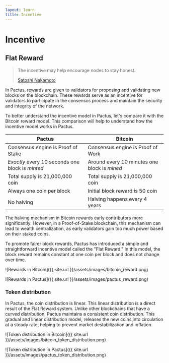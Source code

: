 ```yaml
---
layout: learn
title: Incentive
---
```


# Incentive

## Flat Reward

> The incentive may help encourage nodes to stay honest.
>
> [Satoshi Nakamoto](https://bitcoin.org/bitcoin.pdf)

In Pactus, rewards are given to validators for proposing and validating new blocks on the blockchain.
These rewards serve as an incentive for validators to participate in the consensus process and
maintain the security and integrity of the network.

To better understand the incentive model in Pactus, let's compare it with the Bitcoin reward model.
This comparison will help to understand how the incentive model works in Pactus.

| Pactus                                           | Bitcoin                                      |
| ------------------------------------------------ | -------------------------------------------- |
| Consensus engine is Proof of Stake               | Consensus engine is Proof of Work            |
| _Exactly_ every 10 seconds one block is _minted_ | Around every 10 minutes one block is _mined_ |
| Total supply is 21,000,000 coin                  | Total supply is 21,000,000 coin              |
| Always one coin per block                        | Initial block reward is 50 coin              |
| No halving                                       | Halving happens every 4 years                |



The halving mechanism in Bitcoin rewards early contributors more significantly.
However, in a Proof-of-Stake blockchain, this mechanism can lead to wealth centralization,
as early validators gain too much power based on their staked coins.

To promote fairer block rewards, Pactus has introduced a simple and straightforward incentive model called the "Flat Reward."
In this model, the block reward remains constant at one coin per block and does not change over time.

![Rewards in Bitcoin]({{ site.url }}/assets/images/bitcoin_reward.png)

![Rewards in Pactus]({{ site.url }}/assets/images/pactus_reward.png)

### Token distribution

In Pactus, the coin distribution is linear. This linear distribution is a direct result of the Flat Reward system.
Unlike other blockchains that have a curved distribution, Pactus maintains a consistent coin distribution.
This gradual and linear distribution model, releases the new coins into circulation at a steady rate,
helping to prevent market destabilization and inflation.

![Token distribution in Bitcoin]({{ site.url }}/assets/images/bitcoin_token_distribution.png)

![Token distribution in Pactus]({{ site.url }}/assets/images/pactus_token_distribution.png)
